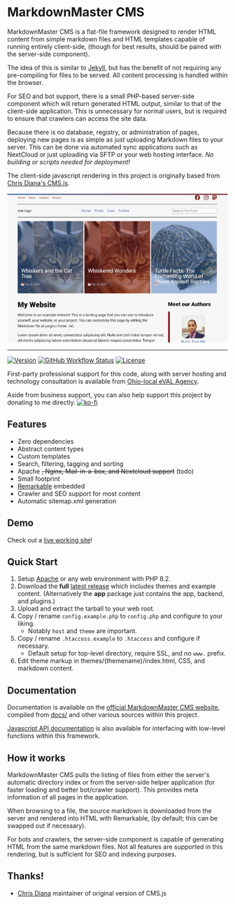 # MarkdownMaster CMS


MarkdownMaster CMS is a flat-file framework designed to render HTML content from 
simple markdown files and HTML templates capable of running entirely client-side,
(though for best results, should be paired with the server-side component).

The idea of this is similar to [Jekyll](https://github.com/jekyll/jekyll),
but has the benefit of not requiring any pre-compiling for files to be served.
All content processing is handled within the browser.

For SEO and bot support, there is a small PHP-based server-side component
which will return generated HTML output, similar to that of the client-side application.
This is unnecessary for normal users, but is required
to ensure that crawlers can access the site data.

Because there is no database, registry, or administration of pages, 
deploying new pages is as simple as just uploading Markdown files to your server.
This can be done via automated sync applications such as NextCloud or just uploading
via SFTP or your web hosting interface.  _No building or scripts needed for deployment!_

The client-side javascript rendering in this project is originally based from
[Chris Diana's CMS.js](https://github.com/chrisdiana/cms.js).


![MarkdownMaster CMS Screenshot](img/markdownmaster-cms-basic-blog-theme.webp)

-----

[![Version](https://img.shields.io/github/package-json/v/eVAL-Agency/MarkdownMasterCMS.svg)](https://github.com/eVAL-Agency/MarkdownMasterCMS/releases)
[![GitHub Workflow Status](https://img.shields.io/github/actions/workflow/status/eVAL-Agency/MarkdownMasterCMS/test.yml?branch=main)](https://github.com/eVAL-Agency/MarkdownMasterCMS/actions)
[![License](https://img.shields.io/github/license/eVAL-Agency/MarkdownMasterCMS.svg)](https://github.com/eVAL-Agency/MarkdownMasterCMS/blob/main/LICENSE.md)


First-party professional support for this code, along with server hosting and technology consultation 
is available from [Ohio-local eVAL Agency](https://eval.agency).

Aside from business support, you can also help support this project by donating to me directly.
[![ko-fi](https://ko-fi.com/img/githubbutton_sm.svg)](https://ko-fi.com/Q5Q013RM9Q)

## Features

* Zero dependencies
* Abstract content types
* Custom templates
* Search, filtering, tagging and sorting
* Apache ~~, Nginx, Mail-in-a-box, and Nextcloud support~~ (todo)
* Small footprint
* [Remarkable](https://github.com/jonschlinkert/remarkable) embedded
* Crawler and SEO support for most content
* Automatic sitemap.xml generation


## Demo

Check out a [live working site](https://markdownmaster.com?mtm_campaign=github)!


## Quick Start

1. Setup [Apache](docs/INSTALL.apache.md) or any web environment with PHP 8.2.
2. Download the **full** 
   [latest release](https://github.com/eVAL-Agency/MarkdownMasterCMS/releases/latest)
   which includes themes and example content.
   (Alternatively the **app** package just contains the app, backend, and plugins.)
3. Upload and extract the tarball to your web root.
4. Copy / rename `config.example.php` to `config.php` and configure to your liking.
   * Notably `host` and `theme` are important.
5. Copy / rename `.htaccess.example` to `.htaccess` and configure if necessary.
   * Default setup for top-level directory, require SSL, and no `www.` prefix.
6. Edit theme markup in themes/(themename)/index.html, CSS, and markdown content.



## Documentation

Documentation is available on the 
[official MarkdownMaster CMS website](https://markdownmaster.com/docs.html?mtm_campaign=github),
compiled from [docs/](docs/) and other various sources within this project.

[Javascript API documentation](https://markdownmaster.com/jsdocs/latest/) is also available
for interfacing with low-level functions within this framework.


## How it works

MarkdownMaster CMS pulls the listing of files from either the server's
automatic directory index or from the server-side helper application (for faster 
loading and better bot/crawler support). 
This provides meta information of all pages in the application.

When browsing to a file, the source markdown is downloaded from the server
and rendered into HTML with Remarkable, (by default; this can be swapped out if 
necessary).

For bots and crawlers, the server-side component is capable of generating HTML
from the same markdown files.  Not all features are supported in this rendering,
but is sufficient for SEO and indexing purposes.


## Thanks!

* [Chris Diana](https://github.com/chrisdiana) maintainer of original version of CMS.js

